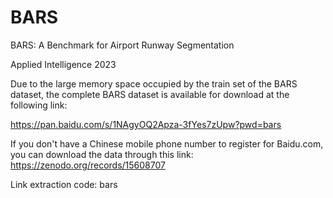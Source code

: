 # BARS
BARS: A Benchmark for Airport Runway Segmentation

Applied Intelligence 2023

Due to the large memory space occupied by the train set of the BARS dataset, the complete BARS dataset is available for download at the following link:

https://pan.baidu.com/s/1NAgyOQ2Apza-3fYes7zUpw?pwd=bars

If you don't have a Chinese mobile phone number to register for Baidu.com, you can download the data through this link: https://zenodo.org/records/15608707

Link extraction code: bars

